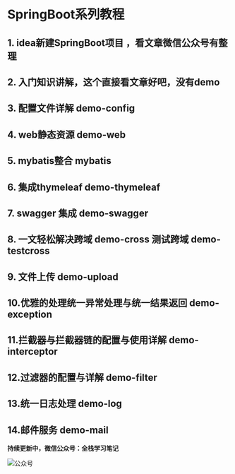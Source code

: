 # SpringBoot系列教程 #

## 1. idea新建SpringBoot项目 ，看文章微信公众号有整理
## 2. 入门知识讲解，这个直接看文章好吧，没有demo
## 3. 配置文件详解 demo-config
## 4. web静态资源 demo-web
## 5. mybatis整合 mybatis
## 6. 集成thymeleaf demo-thymeleaf
## 7. swagger 集成 demo-swagger
## 8. 一文轻松解决跨域 demo-cross  测试跨域 demo-testcross
## 9. 文件上传 demo-upload
## 10.优雅的处理统一异常处理与统一结果返回 demo-exception
## 11.拦截器与拦截器链的配置与使用详解 demo-interceptor
## 12.过滤器的配置与详解 demo-filter
## 13.统一日志处理 demo-log
## 14.邮件服务 demo-mail



**持续更新中，微信公众号：全栈学习笔记**

![公众号](https://s1.ax1x.com/2020/04/14/JShDYt.th.jpg)
